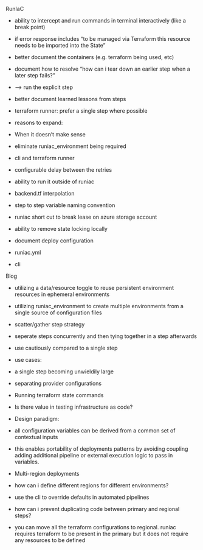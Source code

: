 
RunIaC

-   ability to intercept and run commands in terminal interactively (like a break point)
-   if error response includes “to be managed via Terraform this resource needs to be imported into the State”
-   better document the containers (e.g. terraform being used, etc)
-   document how to resolve “how can i tear down an earlier step when a later step fails?”

-   —> run the explicit step

-   better document learned lessons from steps

-   terraform runner: prefer a single step where possible

-   reasons to expand:

-   When it doesn’t make sense

-   eliminate runiac_environment being required

-   cli and terraform runner

-   configurable delay between the retries
-   ability to run it outside of runiac

-   backend.tf interpolation
-   step to step variable naming convention

-   runiac short cut to break lease on azure storage account
-   ability to remove state locking locally
-   document deploy configuration

-   runiac.yml
-   cli

  

Blog

-   utilizing a data/resource toggle to reuse persistent environment resources in ephemeral environments
-   utilizing runiac_environment to create multiple environments from a single source of configuration files
-   scatter/gather step strategy

-   seperate steps concurrently and then tying together in a step afterwards
-   use cautiously compared to a single step

-   use cases:

-   a single step becoming unwieldily large
-   separating provider configurations

-   Running terraform state commands
-   Is there value in testing infrastructure as code?
-   Design paradigm:

-   all configuration variables can be derived from a common set of contextual inputs

-   this enables portability of deployments patterns by avoiding coupling adding additional pipeline or external execution logic to pass in variables.

-   Multi-region deployments

-   how can i define different regions for different environments?

-   use the cli to override defaults in automated pipelines

-   how can i prevent duplicating code between primary and regional steps?

-   you can move all the terraform configurations to regional. runiac requires terraform to be present in the primary but it does not require any resources to be defined
<!--stackedit_data:
eyJoaXN0b3J5IjpbLTYyNjYxMzk0Ml19
-->